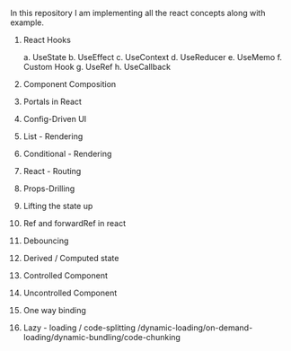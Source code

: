 In this repository I am implementing all the react concepts along with example.

1. React Hooks

   
    a. UseState
    b. UseEffect
    c. UseContext
    d. UseReducer
    e. UseMemo
    f. Custom Hook
    g. UseRef
    h. UseCallback
    
3. Component Composition
4. Portals in React
5. Config-Driven UI
6. List - Rendering
7. Conditional - Rendering
8. React - Routing
9. Props-Drilling
10. Lifting the state up
11. Ref and forwardRef in react
12. Debouncing
13. Derived / Computed state
14. Controlled Component
15. Uncontrolled Component
16. One way binding
17. Lazy - loading / code-splitting /dynamic-loading/on-demand-loading/dynamic-bundling/code-chunking

   
